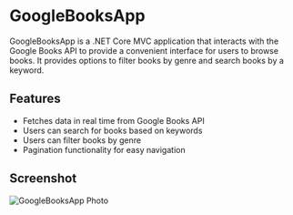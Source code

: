 # GoogleBooksApp

GoogleBooksApp is a .NET Core MVC application that interacts with the Google Books API to provide a convenient interface for users to browse books. It provides options to filter books by genre and search books by a keyword.

## Features

- Fetches data in real time from Google Books API
- Users can search for books based on keywords
- Users can filter books by genre
- Pagination functionality for easy navigation

## Screenshot
![GoogleBooksApp Photo](https://github.com/AndrewJesse/GoogleBooksApp/assets/53543737/69f9e92e-748d-4dfb-b410-1ed7630358d7)

